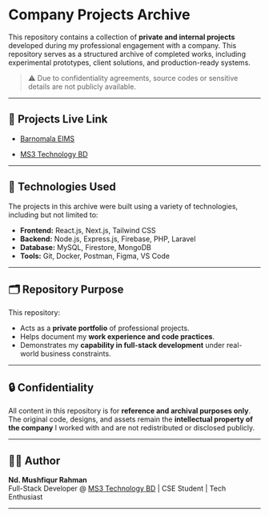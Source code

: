 # Company Projects Archive

This repository contains a collection of **private and internal projects** developed during my professional engagement with a company. This repository serves as a structured archive of completed works, including experimental prototypes, client solutions, and production-ready systems.

> ⚠️ Due to confidentiality agreements, source codes or sensitive details are not publicly available.

---

## 🔧 Projects Live Link 
- [Barnomala EIMS](https://barnomala.com)

- [MS3 Technology BD](https://ms3technology.com.bd)

---

## 🧠 Technologies Used
The projects in this archive were built using a variety of technologies, including but not limited to:
- **Frontend:** React.js, Next.js, Tailwind CSS  
- **Backend:** Node.js, Express.js, Firebase, PHP, Laravel  
- **Database:** MySQL, Firestore, MongoDB  
- **Tools:** Git, Docker, Postman, Figma, VS Code

---

## 🗂️ Repository Purpose
This repository:
- Acts as a **private portfolio** of professional projects.
- Helps document my **work experience and code practices**.
- Demonstrates my **capability in full-stack development** under real-world business constraints.

---

## 🔒 Confidentiality
All content in this repository is for **reference and archival purposes only**.  
The original code, designs, and assets remain the **intellectual property of the company** I worked with and are not redistributed or disclosed publicly.

---

## 🧑‍💻 Author
**Nd. Mushfiqur Rahman**  
Full-Stack Developer @ [MS3 Technology BD](https://ms3technology.com.bd) | CSE Student | Tech Enthusiast  

---
